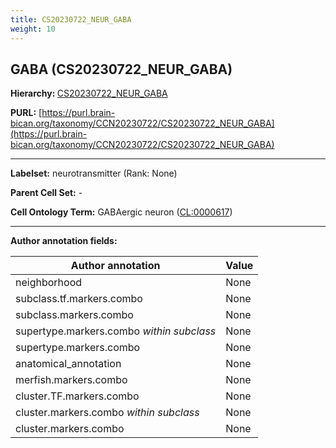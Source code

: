 ```yaml
---
title: CS20230722_NEUR_GABA
weight: 10
---
```

## GABA (CS20230722_NEUR_GABA)
<b>Hierarchy: </b>
[CS20230722_NEUR_GABA](../CS20230722_NEUR_GABA)

**PURL:** [https://purl.brain-bican.org/taxonomy/CCN20230722/CS20230722_NEUR_GABA](https://purl.brain-bican.org/taxonomy/CCN20230722/CS20230722_NEUR_GABA)

---


**Labelset:** neurotransmitter (Rank: None)

**Parent Cell Set:** -



**Cell Ontology Term:**  GABAergic neuron ([CL:0000617](https://www.ebi.ac.uk/ols/ontologies/cl/terms?obo_id=CL:0000617)) 

[MARKER GENES.]: #


---

[TRANSFERRED ANNOTATIONS.]: #


[AUTHOR ANNOTATION FIELDS.]: #


**Author annotation fields:**

| Author annotation | Value |
|-------------------|-------|
|neighborhood|None|
|subclass.tf.markers.combo|None|
|subclass.markers.combo|None|
|supertype.markers.combo _within subclass_|None|
|supertype.markers.combo|None|
|anatomical_annotation|None|
|merfish.markers.combo|None|
|cluster.TF.markers.combo|None|
|cluster.markers.combo _within subclass_|None|
|cluster.markers.combo|None|
